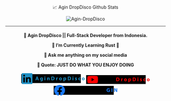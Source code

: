 
<p align="center">📈 Agin DropDisco Github Stats</p>
<p align="center"> <img src="https://github-readme-stats.vercel.app/api?username=Agin-DropDisco&show_icons=true&theme=gotham" alt="Agin-DropDisco" />


---

<h4 align="center">
  
🔭 Agin DropDisco ||  Full-Stack Developer from Indonesia.<br />
 
🌱 I’m Currently Learning Rust 🏅<br/>

💬 Ask me anything on my social media<br/>

🌙 Quote: JUST DO WHAT YOU ENJOY DOING 

</h5>

<div align="center">
 <a href="https://linkedin.com/in/agin-dropdisco-5555b7171"><img alt="linkedin" src="./IN.svg" width="200px"></a>
 <a href="https://www.youtube.com/channel/UCsAup1h4bo1EGFwxvrFT2Zw"><img alt="youtube" src="./YT.svg"  width="200px"></a>
 <a href="https://www.facebook.com/Agin.Lee.park.Jin/"><img alt="facebook" src="./FB.svg"  width="200px"></a>
</div>


